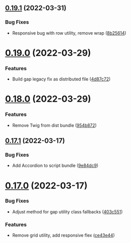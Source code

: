 ## [0.19.1](https://github.com/jacecotton/tcds/compare/v0.19.0...v0.19.1) (2022-03-31)


### Bug Fixes

* Responsive bug with row utility, remove wrap ([8b25614](https://github.com/jacecotton/tcds/commit/8b256141b5e4c4fe41b4039249aefaa13a5b7731))



# [0.19.0](https://github.com/jacecotton/tcds/compare/v0.18.0...v0.19.0) (2022-03-29)


### Features

* Build gap legacy fix as distributed file ([4d87c72](https://github.com/jacecotton/tcds/commit/4d87c72b6c80d4f0dc96024f55304383fe8a19ff))



# [0.18.0](https://github.com/jacecotton/tcds/compare/v0.17.1...v0.18.0) (2022-03-29)


### Features

* Remove Twig from dist bundle ([954b872](https://github.com/jacecotton/tcds/commit/954b87267a3076ec6d968a4fb52481673b71ef95))



## [0.17.1](https://github.com/jacecotton/tcds/compare/v0.17.0...v0.17.1) (2022-03-17)


### Bug Fixes

* Add Accordion to script bundle ([9e84dc9](https://github.com/jacecotton/tcds/commit/9e84dc9d735026290cbced6cfc9e1a7171433cf8))



# [0.17.0](https://github.com/jacecotton/tcds/compare/v0.16.2...v0.17.0) (2022-03-17)


### Bug Fixes

* Adjust method for gap utility class fallbacks ([403c551](https://github.com/jacecotton/tcds/commit/403c5517cdb724a00605901d13c6c4e81c0328a7))


### Features

* Remove grid utility, add responsive flex ([ce43e44](https://github.com/jacecotton/tcds/commit/ce43e44b6725dd920ffe3a5bd00395aa02887ed7))



